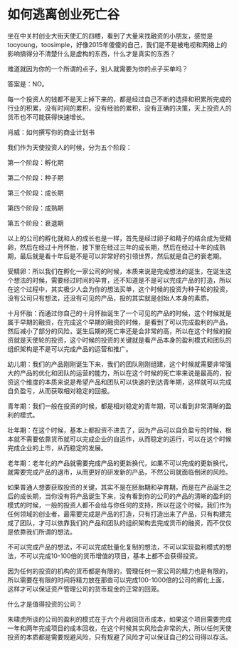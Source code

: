 # 如何逃离创业死亡谷

坐在中关村创业大街天使汇的四楼，看到了大量来找融资的小朋友，感觉是tooyoung，toosimple，好像2015年傻傻的自己，我们是不是被电视和网络上的影响搞得分不清楚什么是虚构的东西，什么才是真实的东西？

难道就因为你的一个所谓的点子，别人就需要为你的点子买单吗？

答案是：NO。

每一个投资人的钱都不是天上掉下来的，都是经过自己不断的选择和积累所完成的行业的积累，没有时间的累积，没有经验的累积，没有正确的决策，天上投资人的货币也不可能获得快速增长。

肖威：如何撰写你的商业计划书

我们作为天使投资人的时候，分为五个阶段：

第一个阶段：孵化期

第二个阶段：种子期

第三个阶段：成长期

第四个阶段：成熟期

第五个阶段：衰退期

以上的公司的孵化就和人的成长也是一样，首先是经过卵子和精子的结合成为受精卵，然后在经过十月怀胎，接下里在经过三年的成长期，然后在经过十年的成熟期，最后就是看十年后是不是可以非常好的引领世界，然后就是自己的衰老期。

受精卵：所以我们在孵化一家公司的时候，本质来说是完成想法的诞生，在诞生这个想法的时候，需要经过时间的孕育，还不知道是不是可以完成产品的打造，所以在这个过程中，其实极少人会为你的想法买单，这个时候的投资为种子轮的投资，没有公司只有想法，还没有可见的产品，投的其实就是创始人本身的素质。

十月怀胎：而通过你自己的十月怀胎诞生了一个可见的产品的时候，这个时候就是属于早期的融资，在完成这个早期的融资的时候，是看到了可以完成盈利的产品，然后减小了部分的风险，诞生后期的死亡率还是会非常的高，所以在这个时候的投资就是天使轮的投资，这个时候的投资的关键就是看产品本身的盈利模式和团队的组织架构是不是可以完成产品的运营和推广。

幼儿期：我们的产品刚刚诞生下来，我们的团队刚刚组建，这个时候就需要非常强大的产品的优化和团队的运营的能力，所以在这个时候的死亡率来说是最高的，投资这个维度的本质来说是希望产品和团队可以快速的到达青年期，这样就可以完成自负盈亏，从而获取相对稳定的回报。

青年期：我们一般在投资的时候，都是相对稳定的青年期，可以看到非常清晰的盈利的模式。

壮年期：在这个时候，基本上都投资不进去了，因为产品可以自负盈亏的时候，根本就不需要依靠货币就可以完成企业的自运作，从而稳定的运行，可以在这个时候完成企业的上市，从而稳定的发展。

老年期：老年化的产品就需要完成产品的更新换代，如果不可以完成的更新换代，就需要完成产品的退市，从而更好的研发新的产品，不然公司就面临倒闭的风险。

如果普通人想要获取投资的关键，其实不是在胚胎期和孕育期，而是在产品诞生之后的成长期，当你没有将产品诞生下来，没有看到你的公司的产品的清晰的盈利的模式的时候，一般的投资人都不会给与你任何的支持，所以在这个时候，我们作为任何领域的创业者，最需要完成是产品的打造，只有打造出来了产品，只有构建完成了团队，才可以依靠我们的产品和团队的组织架构去完成货币的融资，而不仅仅是依靠我们所谓的想法。

不可以完成产品的想法，不可以完成批量化复制的想法，不可以实现盈利模式的想法，不可以完成10-100倍的货币增值的项目，基本上都不会获得投资。

因为任何的投资的机构的货币都是有限的，管理任何一家公司的精力也是有限的，所以需要在有限的时间将精力放在那些可以完成100-1000倍的公司的孵化上面，这样才可以保证资产管理公司的货币现金的正常的回笼。

什么才是值得投资的公司？

朱啸虎所谈的公司的盈利的模式在于六个月收回货币成本，如果这个项目需要完成一年和两年完成项目的成本回收，在这个时候其实风险会非常的大，所以任何天使投资的本质都是需要规避风险，只有规避了风险才可以保证自己的公司得以存活。
